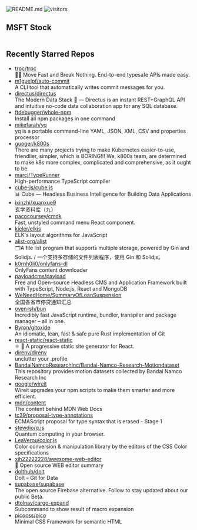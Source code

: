 ![README.md](https://github.com/Gerhut/Gerhut/workflows/README.md/badge.svg)
![visitors](https://visitors.vercel.app/Gerhut/Gerhut?token=8cf69d1f6813d272ef062726b6070c9be4ff72038cfe5a7ded7384a8da65d866)

## MSFT Stock

```

```

## Recently Starred Repos

- [trpc/trpc](https://github.com/trpc/trpc)  
  🧙‍♀️  Move Fast and Break Nothing. End-to-end typesafe APIs made easy. 
- [m1guelpf/auto-commit](https://github.com/m1guelpf/auto-commit)  
  A CLI tool that automatically writes commit messages for you.
- [directus/directus](https://github.com/directus/directus)  
  The Modern Data Stack 🐰 — Directus is an instant REST+GraphQL API and intuitive no-code data collaboration app for any SQL database.
- [ftdebugger/whole-npm](https://github.com/ftdebugger/whole-npm)  
  Install all npm packages in one command
- [mikefarah/yq](https://github.com/mikefarah/yq)  
  yq is a portable command-line YAML, JSON, XML, CSV and properties processor
- [guoger/k800s](https://github.com/guoger/k800s)  
  There are many projects trying to make Kubernetes easier-to-use, friendlier, simpler, which is BORING!!! We, k800s team, are determined to make k8s more complex, complicated and comprehensive, as it ought to be.
- [marcj/TypeRunner](https://github.com/marcj/TypeRunner)  
  High-performance TypeScript compiler
- [cube-js/cube.js](https://github.com/cube-js/cube.js)  
  📊  Cube — Headless Business Intelligence for Building Data Applications
- [ixinzhi/xuanxue9](https://github.com/ixinzhi/xuanxue9)  
  玄学资料库（九）
- [pacocoursey/cmdk](https://github.com/pacocoursey/cmdk)  
  Fast, unstyled command menu React component.
- [kieler/elkjs](https://github.com/kieler/elkjs)  
  ELK's layout algorithms for JavaScript
- [alist-org/alist](https://github.com/alist-org/alist)  
  🗂️A file list program that supports multiple storage, powered by Gin and Solidjs. / 一个支持多存储的文件列表程序，使用 Gin 和 Solidjs。
- [k0rnh0li0/onlyfans-dl](https://github.com/k0rnh0li0/onlyfans-dl)  
  OnlyFans content downloader
- [payloadcms/payload](https://github.com/payloadcms/payload)  
  Free and Open-source Headless CMS and Application Framework built with TypeScript, Node.js, React and MongoDB
- [WeNeedHome/SummaryOfLoanSuspension](https://github.com/WeNeedHome/SummaryOfLoanSuspension)  
  全国各省市停贷通知汇总
- [oven-sh/bun](https://github.com/oven-sh/bun)  
  Incredibly fast JavaScript runtime, bundler, transpiler and package manager – all in one.
- [Byron/gitoxide](https://github.com/Byron/gitoxide)  
  An idiomatic, lean, fast & safe pure Rust implementation of Git
- [react-static/react-static](https://github.com/react-static/react-static)  
  ⚛️ 🚀 A progressive static site generator for React.
- [direnv/direnv](https://github.com/direnv/direnv)  
  unclutter your .profile
- [BandaiNamcoResearchInc/Bandai-Namco-Research-Motiondataset](https://github.com/BandaiNamcoResearchInc/Bandai-Namco-Research-Motiondataset)  
  This repository provides motion datasets collected by Bandai Namco Research Inc
- [google/wireit](https://github.com/google/wireit)  
  Wireit upgrades your npm scripts to make them smarter and more efficient.
- [mdn/content](https://github.com/mdn/content)  
  The content behind MDN Web Docs
- [tc39/proposal-type-annotations](https://github.com/tc39/proposal-type-annotations)  
  ECMAScript proposal for type syntax that is erased - Stage 1
- [stewdio/q.js](https://github.com/stewdio/q.js)  
  Quantum computing in your browser.
- [LeaVerou/color.js](https://github.com/LeaVerou/color.js)  
  Color conversion & manipulation library by the editors of the CSS Color specifications
- [xjh22222228/awesome-web-editor](https://github.com/xjh22222228/awesome-web-editor)  
  🔨  Open source WEB editor summary
- [dolthub/dolt](https://github.com/dolthub/dolt)  
  Dolt – Git for Data
- [supabase/supabase](https://github.com/supabase/supabase)  
  The open source Firebase alternative. Follow to stay updated about our public Beta.
- [dtolnay/cargo-expand](https://github.com/dtolnay/cargo-expand)  
  Subcommand to show result of macro expansion
- [picocss/pico](https://github.com/picocss/pico)  
  Minimal CSS Framework for semantic HTML
